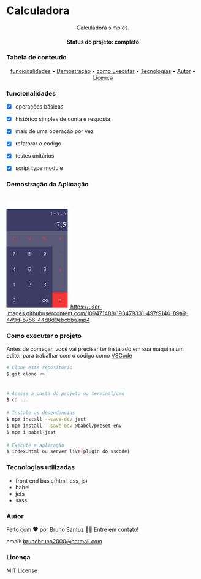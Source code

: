 # Calculadora
<p align="center">Calculadora simples.</p>
<h4 align="center"> Status do projeto: completo</h4>

### Tabela de conteudo

<p align="center">
<a href="#funcionalidades">funcionalidades</a> • 
<a href="#Demostração-da-Aplicação">Demostração</a> • 
<a href="#Como-executar-o-projeto">como Executar</a> • 
<a href="#Tecnologias-utilizadas">Tecnologias</a> •   
<a href="#autor">Autor</a> •
<a href="#licenc-a">Licença</a> 
</p>

### funcionalidades

- [x] operações básicas
- [x] histórico simples de conta e resposta
- [x] mais de uma operação por vez
- [x] refatorar o codigo
- [x] testes unitários
- [x] script type module


### Demostração da Aplicação
<br>
<a href="https://bsantuz.github.i

o/calculator/">Teste a aplicação<a>
<img src="./c-web.png">
https://user-images.githubusercontent.com/109471488/193479331-497f9140-89a9-449d-b756-44d8d9ebcbba.mp4

### Como executar o projeto
Antes de começar, você vai precisar ter instalado em sua máquina um editor para trabalhar com o código como [VSCode](https://code.visualstudio.com/)

```bash
# Clone este repositório
$ git clone <>


# Acesse a pasta do projeto no terminal/cmd
$ cd ...

# Instale as dependencias
$ npm install --save-dev jest
$ npm install --save-dev @babel/preset-env
$ npm i babel-jest

# Execute a aplicação 
$ index.html ou server live(plugin do vscode)

```
         

### Tecnologias utilizadas

* front end basic(html, css, js)
* babel
* jets
* sass

### Autor
Feito com ❤️ por Bruno Santuz 👋🏽 Entre em contato!

email: brunobruno2000@hotmail.com

### Licença
MIT License
